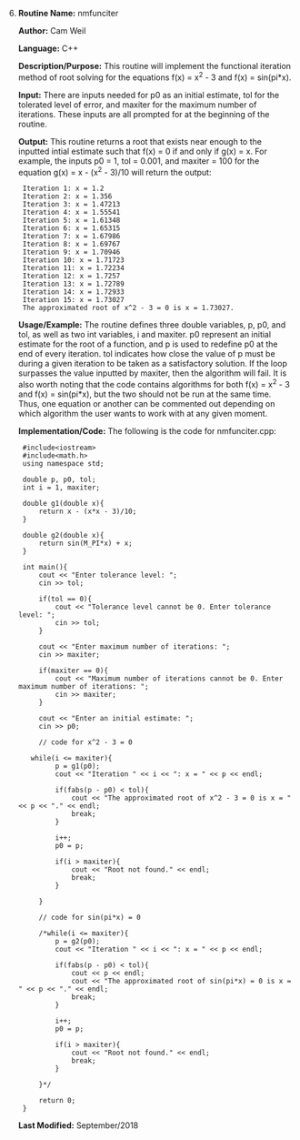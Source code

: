 6. **Routine Name:**           nmfunciter

   **Author:** Cam Weil

   **Language:** C++

   **Description/Purpose:** This routine will implement the functional iteration method of root solving for the equations f(x) = x<sup>2</sup> - 3 and f(x) = sin(pi*x).

   **Input:** There are inputs needed for p0 as an initial estimate, tol for the tolerated level of error, and maxiter for the maximum number of iterations. These inputs are all prompted for at the beginning of the routine.

   **Output:** This routine returns a root that exists near enough to the inputted intial estimate such that f(x) = 0 if and only if g(x) = x. For example, the inputs p0 = 1, tol = 0.001, and maxiter = 100 for the equation g(x) = x - (x<sup>2</sup> - 3)/10 will return the output:
  
        Iteration 1: x = 1.2
        Iteration 2: x = 1.356
        Iteration 3: x = 1.47213
        Iteration 4: x = 1.55541
        Iteration 5: x = 1.61348
        Iteration 6: x = 1.65315
        Iteration 7: x = 1.67986
        Iteration 8: x = 1.69767
        Iteration 9: x = 1.70946
        Iteration 10: x = 1.71723
        Iteration 11: x = 1.72234
        Iteration 12: x = 1.7257
        Iteration 13: x = 1.72789
        Iteration 14: x = 1.72933
        Iteration 15: x = 1.73027
        The approximated root of x^2 - 3 = 0 is x = 1.73027.

   **Usage/Example:** The routine defines three double variables, p, p0, and tol, as well as two int variables, i and maxiter. p0 represent an initial estimate for the root of a function, and p is used to redefine p0 at the end of every iteration. tol indicates how close the value of p must be during a given iteration to be taken as a satisfactory solution. If the loop surpasses the value inputted by maxiter, then the algorithm will fail. It is also worth noting that the code contains algorithms for both f(x) = x<sup>2</sup> - 3 and f(x) = sin(pi*x), but the two should not be run at the same time. Thus, one equation or another can be commented out depending on which algorithm the user wants to work with at any given moment.

   **Implementation/Code:** The following is the code for nmfunciter.cpp:

        #include<iostream>
        #include<math.h>
        using namespace std;

        double p, p0, tol;
        int i = 1, maxiter;

        double g1(double x){
            return x - (x*x - 3)/10;
        }

        double g2(double x){
            return sin(M_PI*x) + x;
        }

        int main(){
            cout << "Enter tolerance level: ";
            cin >> tol;
    
            if(tol == 0){
                cout << "Tolerance level cannot be 0. Enter tolerance level: ";
                cin >> tol;
            }
    
            cout << "Enter maximum number of iterations: ";
            cin >> maxiter;
    
            if(maxiter == 0){
                cout << "Maximum number of iterations cannot be 0. Enter maximum number of iterations: ";
                cin >> maxiter;
            }
    
            cout << "Enter an initial estimate: ";
            cin >> p0;
    
            // code for x^2 - 3 = 0
    
          while(i <= maxiter){
                p = g1(p0);
                cout << "Iteration " << i << ": x = " << p << endl;
       
                if(fabs(p - p0) < tol){
                    cout << "The approximated root of x^2 - 3 = 0 is x = " << p << "." << endl;
                    break;
                }
                
                i++;
                p0 = p;
        
                if(i > maxiter){
                    cout << "Root not found." << endl;
                    break;
                }
        
            }
    
            // code for sin(pi*x) = 0
    
            /*while(i <= maxiter){
                p = g2(p0);
                cout << "Iteration " << i << ": x = " << p << endl;
     
                if(fabs(p - p0) < tol){
                    cout << p << endl;
                    cout << "The approximated root of sin(pi*x) = 0 is x = " << p << "." << endl;
                    break;
                }
     
                i++;
                p0 = p;
        
                if(i > maxiter){
                    cout << "Root not found." << endl;
                    break;
                }
        
            }*/
    
            return 0;
        }
        
   **Last Modified:** September/2018
